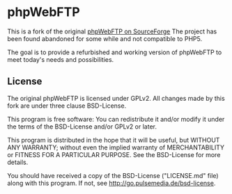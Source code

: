 # phpWebFTP

This is a fork of the original [phpWebFTP on SourceForge](http://sourceforge.net/projects/phpwebftp/)
The project has been found abandoned for some while and not compatible to PHP5.

The goal is to provide a refurbished and working version of phpWebFTP to meet
today's needs and possibilities.

## License

The original phpWebFTP is licensed under GPLv2. All changes made by this fork
are under three clause BSD-License. 

This program is free software: You can redistribute it and/or modify it under
the terms of the BSD-License and/or GPLv2 or later.

This program is distributed in the hope that it will be useful, but WITHOUT ANY 
WARRANTY; without even the implied warranty of MERCHANTABILITY or FITNESS FOR A
PARTICULAR PURPOSE. See the BSD-License for more details.

You should have received a copy of the BSD-License ("LICENSE.md" file) along with
this program. If not, see <http://go.pulsemedia.de/bsd-license>.